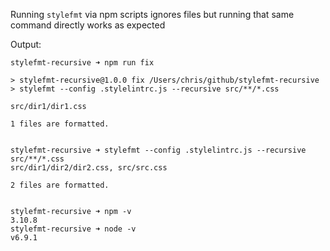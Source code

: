 Running ``stylefmt`` via npm scripts ignores files but running that same command directly works as expected

Output:

```
stylefmt-recursive ➜ npm run fix

> stylefmt-recursive@1.0.0 fix /Users/chris/github/stylefmt-recursive
> stylefmt --config .stylelintrc.js --recursive src/**/*.css

src/dir1/dir1.css

1 files are formatted.


stylefmt-recursive ➜ stylefmt --config .stylelintrc.js --recursive src/**/*.css
src/dir1/dir2/dir2.css, src/src.css

2 files are formatted.


stylefmt-recursive ➜ npm -v
3.10.8
stylefmt-recursive ➜ node -v
v6.9.1
```